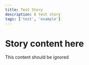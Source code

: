 ```yaml
---
title: Test Story
description: A test story
tags: ['test', 'example']
---
```


# Story content here

This content should be ignored

```

```
